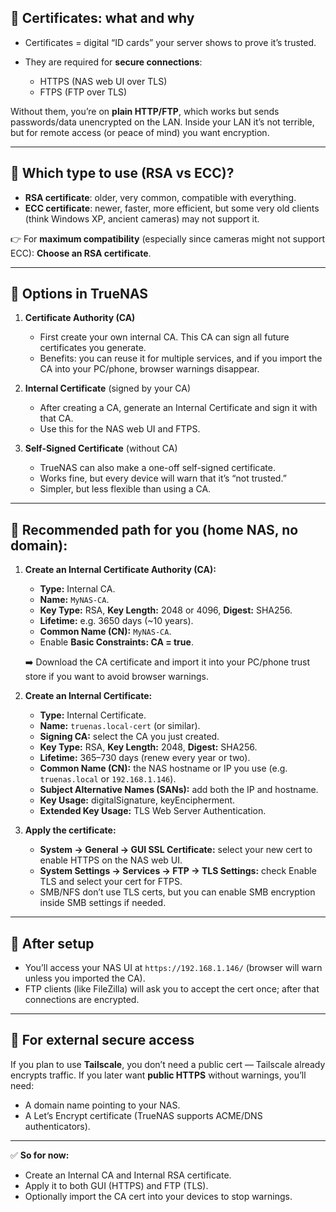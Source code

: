 ## 🔹 Certificates: what and why

* Certificates = digital “ID cards” your server shows to prove it’s trusted.
* They are required for **secure connections**:

  * HTTPS (NAS web UI over TLS)
  * FTPS (FTP over TLS)

Without them, you’re on **plain HTTP/FTP**, which works but sends passwords/data unencrypted on the LAN. Inside your LAN it’s not terrible, but for remote access (or peace of mind) you want encryption.

---

## 🔹 Which type to use (RSA vs ECC)?

* **RSA certificate**: older, very common, compatible with everything.
* **ECC certificate**: newer, faster, more efficient, but some very old clients (think Windows XP, ancient cameras) may not support it.

👉 For **maximum compatibility** (especially since cameras might not support ECC):
**Choose an RSA certificate**.

---

## 🔹 Options in TrueNAS

1. **Certificate Authority (CA)**

   * First create your own internal CA. This CA can sign all future certificates you generate.
   * Benefits: you can reuse it for multiple services, and if you import the CA into your PC/phone, browser warnings disappear.

2. **Internal Certificate** (signed by your CA)

   * After creating a CA, generate an Internal Certificate and sign it with that CA.
   * Use this for the NAS web UI and FTPS.

3. **Self-Signed Certificate** (without CA)

   * TrueNAS can also make a one-off self-signed certificate.
   * Works fine, but every device will warn that it’s “not trusted.”
   * Simpler, but less flexible than using a CA.

---

## 🔹 Recommended path for you (home NAS, no domain):

1. **Create an Internal Certificate Authority (CA):**

   * **Type:** Internal CA.
   * **Name:** `MyNAS-CA`.
   * **Key Type:** RSA, **Key Length:** 2048 or 4096, **Digest:** SHA256.
   * **Lifetime:** e.g. 3650 days (\~10 years).
   * **Common Name (CN):** `MyNAS-CA`.
   * Enable **Basic Constraints: CA = true**.

   ➡️ Download the CA certificate and import it into your PC/phone trust store if you want to avoid browser warnings.

2. **Create an Internal Certificate:**

   * **Type:** Internal Certificate.
   * **Name:** `truenas.local-cert` (or similar).
   * **Signing CA:** select the CA you just created.
   * **Key Type:** RSA, **Key Length:** 2048, **Digest:** SHA256.
   * **Lifetime:** 365–730 days (renew every year or two).
   * **Common Name (CN):** the NAS hostname or IP you use (e.g. `truenas.local` or `192.168.1.146`).
   * **Subject Alternative Names (SANs):** add both the IP and hostname.
   * **Key Usage:** digitalSignature, keyEncipherment.
   * **Extended Key Usage:** TLS Web Server Authentication.

3. **Apply the certificate:**

   * **System → General → GUI SSL Certificate:** select your new cert to enable HTTPS on the NAS web UI.
   * **System Settings → Services → FTP → TLS Settings:** check Enable TLS and select your cert for FTPS.
   * SMB/NFS don’t use TLS certs, but you can enable SMB encryption inside SMB settings if needed.

---

## 🔹 After setup

* You’ll access your NAS UI at `https://192.168.1.146/` (browser will warn unless you imported the CA).
* FTP clients (like FileZilla) will ask you to accept the cert once; after that connections are encrypted.

---

## 🔹 For external secure access

If you plan to use **Tailscale**, you don’t need a public cert — Tailscale already encrypts traffic.
If you later want **public HTTPS** without warnings, you’ll need:

* A domain name pointing to your NAS.
* A Let’s Encrypt certificate (TrueNAS supports ACME/DNS authenticators).

---

✅ **So for now:**

* Create an Internal CA and Internal RSA certificate.
* Apply it to both GUI (HTTPS) and FTP (TLS).
* Optionally import the CA cert into your devices to stop warnings.
